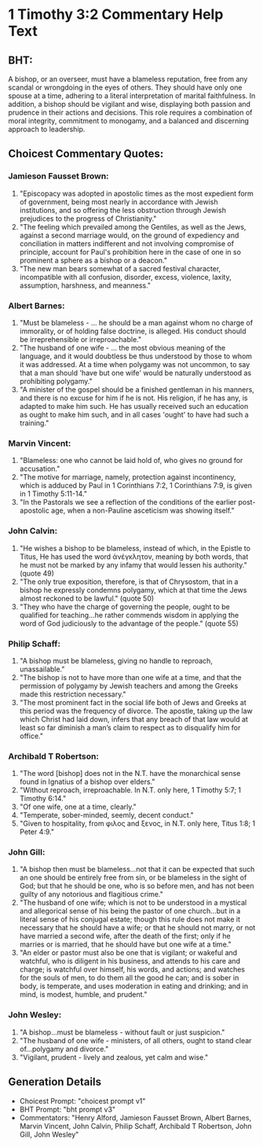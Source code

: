 # 1 Timothy 3:2 Commentary Help Text

## BHT:
A bishop, or an overseer, must have a blameless reputation, free from any scandal or wrongdoing in the eyes of others. They should have only one spouse at a time, adhering to a literal interpretation of marital faithfulness. In addition, a bishop should be vigilant and wise, displaying both passion and prudence in their actions and decisions. This role requires a combination of moral integrity, commitment to monogamy, and a balanced and discerning approach to leadership.

## Choicest Commentary Quotes:
### Jamieson Fausset Brown:
1. "Episcopacy was adopted in apostolic times as the most expedient form of government, being most nearly in accordance with Jewish institutions, and so offering the less obstruction through Jewish prejudices to the progress of Christianity."
2. "The feeling which prevailed among the Gentiles, as well as the Jews, against a second marriage would, on the ground of expediency and conciliation in matters indifferent and not involving compromise of principle, account for Paul's prohibition here in the case of one in so prominent a sphere as a bishop or a deacon."
3. "The new man bears somewhat of a sacred festival character, incompatible with all confusion, disorder, excess, violence, laxity, assumption, harshness, and meanness."

### Albert Barnes:
1. "Must be blameless - ... he should be a man against whom no charge of immorality, or of holding false doctrine, is alleged. His conduct should be irreprehensible or irreproachable."
2. "The husband of one wife - ... the most obvious meaning of the language, and it would doubtless be thus understood by those to whom it was addressed. At a time when polygamy was not uncommon, to say that a man should 'have but one wife' would be naturally understood as prohibiting polygamy."
3. "A minister of the gospel should be a finished gentleman in his manners, and there is no excuse for him if he is not. His religion, if he has any, is adapted to make him such. He has usually received such an education as ought to make him such, and in all cases 'ought' to have had such a training."

### Marvin Vincent:
1. "Blameless: one who cannot be laid hold of, who gives no ground for accusation."
2. "The motive for marriage, namely, protection against incontinency, which is adduced by Paul in 1 Corinthians 7:2, 1 Corinthians 7:9, is given in 1 Timothy 5:11-14."
3. "In the Pastorals we see a reflection of the conditions of the earlier post-apostolic age, when a non-Pauline asceticism was showing itself."

### John Calvin:
1. "He wishes a bishop to be blameless, instead of which, in the Epistle to Titus, He has used the word ἀνέγκλητον, meaning by both words, that he must not be marked by any infamy that would lessen his authority." (quote 49)
2. "The only true exposition, therefore, is that of Chrysostom, that in a bishop he expressly condemns polygamy, which at that time the Jews almost reckoned to be lawful." (quote 50)
3. "They who have the charge of governing the people, ought to be qualified for teaching...he rather commends wisdom in applying the word of God judiciously to the advantage of the people." (quote 55)

### Philip Schaff:
1. "A bishop must be blameless, giving no handle to reproach, unassailable."
2. "The bishop is not to have more than one wife at a time, and that the permission of polygamy by Jewish teachers and among the Greeks made this restriction necessary."
3. "The most prominent fact in the social life both of Jews and Greeks at this period was the frequency of divorce. The apostle, taking up the law which Christ had laid down, infers that any breach of that law would at least so far diminish a man’s claim to respect as to disqualify him for office."

### Archibald T Robertson:
1. "The word [bishop] does not in the N.T. have the monarchical sense found in Ignatius of a bishop over elders." 
2. "Without reproach, irreproachable. In N.T. only here, 1 Timothy 5:7; 1 Timothy 6:14."
3. "Of one wife, one at a time, clearly."
4. "Temperate, sober-minded, seemly, decent conduct."
5. "Given to hospitality, from φιλος and ξενος, in N.T. only here, Titus 1:8; 1 Peter 4:9."

### John Gill:
1. "A bishop then must be blameless...not that it can be expected that such an one should be entirely free from sin, or be blameless in the sight of God; but that he should be one, who is so before men, and has not been guilty of any notorious and flagitious crime."
2. "The husband of one wife; which is not to be understood in a mystical and allegorical sense of his being the pastor of one church...but in a literal sense of his conjugal estate; though this rule does not make it necessary that he should have a wife; or that he should not marry, or not have married a second wife, after the death of the first; only if he marries or is married, that he should have but one wife at a time."
3. "An elder or pastor must also be one that is vigilant; or wakeful and watchful, who is diligent in his business, and attends to his care and charge; is watchful over himself, his words, and actions; and watches for the souls of men, to do them all the good he can; and is sober in body, is temperate, and uses moderation in eating and drinking; and in mind, is modest, humble, and prudent."

### John Wesley:
1. "A bishop...must be blameless - without fault or just suspicion."
2. "The husband of one wife - ministers, of all others, ought to stand clear of...polygamy and divorce."
3. "Vigilant, prudent - lively and zealous, yet calm and wise."


## Generation Details
- Choicest Prompt: "choicest prompt v1"
- BHT Prompt: "bht prompt v3"
- Commentators: "Henry Alford, Jamieson Fausset Brown, Albert Barnes, Marvin Vincent, John Calvin, Philip Schaff, Archibald T Robertson, John Gill, John Wesley"
